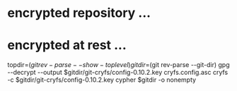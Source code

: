 # encrypted repository ...

# encrypted at rest ...
topdir=$(git rev-parse --show-toplevel)
gitdir=$(git rev-parse --git-dir)
gpg --decrypt --output $gitdir/git-cryfs/config-0.10.2.key cryfs.config.asc
cryfs -c $gitdir/git-cryfs/config-0.10.2.key cypher $gitdir -o nonempty

